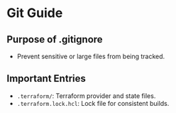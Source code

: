 # Git Guide

## Purpose of .gitignore

- Prevent sensitive or large files from being tracked.

## Important Entries

- `.terraform/`: Terraform provider and state files.
- `.terraform.lock.hcl`: Lock file for consistent builds.
